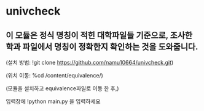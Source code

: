 # univcheck
## 이 모듈은 정식 명칭이 적힌 대학파일들 기준으로, 조사한 학과 파일에서 명칭이 정확한지 확인하는 것을 도와줍니다.
 (설치 방법: !git clone https://github.com/namu10664/univcheck.git)
 
 (위치 이동: %cd /content/equivalence/)
 
 (모듈을 설치하고 equivalence파일로 이동 한 후,) 
 
 입력창에 !python main.py 을 입력하세요

